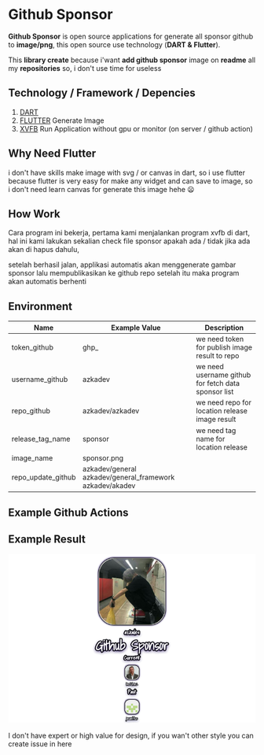 # Github Sponsor
 
**Github Sponsor** is open source applications for generate all sponsor github to **image/png**, this open source use technology (**DART & Flutter**).

This **library create** because i'want **add github sponsor** image on **readme** all my **repositories** so, i don't use time for useless

## Technology / Framework / Depencies

1. [DART]() 
2. [FLUTTER]() Generate Image
3. [XVFB]() Run Application without gpu or monitor (on server / github action)

## Why Need Flutter

i don't have skills make image with svg / or canvas in dart, so i use flutter because flutter is very easy for make any widget and can save to image, so i don't need learn canvas for generate this image hehe 😦

## How Work

Cara program ini bekerja, pertama kami menjalankan program xvfb di dart, hal ini kami lakukan sekalian check file sponsor apakah ada / tidak jika ada akan di hapus dahulu, 

setelah berhasil jalan, applikasi automatis akan menggenerate gambar sponsor lalu mempublikasikan ke github repo setelah itu maka program akan automatis berhenti

## Environment

| Name               | Example Value                                            | Description                                         |
|--------------------|----------------------------------------------------------|-----------------------------------------------------|
| token_github       | ghp_                                                     | we need token for publish image result to repo      |
| username_github    | azkadev                                                  | we need username github for fetch data sponsor list |
| repo_github        | azkadev/azkadev                                          | we need repo for location release image result      |
| release_tag_name   | sponsor                                                  | we need tag name for location release               |
| image_name         | sponsor.png                                              |                                                     |
| repo_update_github | azkadev/general azkadev/general_framework azkadev/akadev |                                                     |
## Example Github Actions

## Example Result
<p align="center">

![](.github/sponsor.png)
</p>
I don't have expert or high value for design, if you wan't other style you can create issue in here 